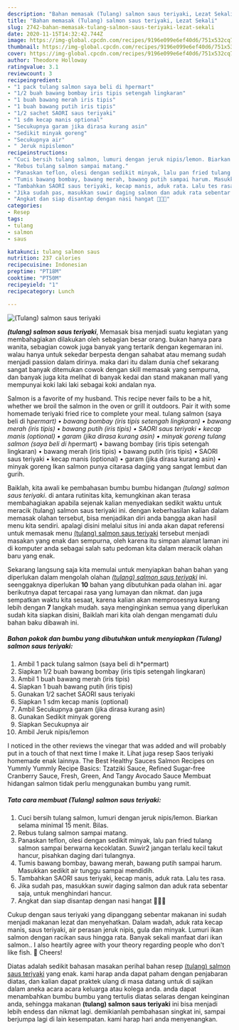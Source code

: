 ```yaml
---
description: "Bahan memasak (Tulang) salmon saus teriyaki, Lezat Sekali"
title: "Bahan memasak (Tulang) salmon saus teriyaki, Lezat Sekali"
slug: 2742-bahan-memasak-tulang-salmon-saus-teriyaki-lezat-sekali
date: 2020-11-15T14:32:42.744Z
image: https://img-global.cpcdn.com/recipes/9196e099e6ef40d6/751x532cq70/tulang-salmon-saus-teriyaki-foto-resep-utama.jpg
thumbnail: https://img-global.cpcdn.com/recipes/9196e099e6ef40d6/751x532cq70/tulang-salmon-saus-teriyaki-foto-resep-utama.jpg
cover: https://img-global.cpcdn.com/recipes/9196e099e6ef40d6/751x532cq70/tulang-salmon-saus-teriyaki-foto-resep-utama.jpg
author: Theodore Holloway
ratingvalue: 3.1
reviewcount: 3
recipeingredient:
- "1 pack tulang salmon saya beli di hpermart"
- "1/2 buah bawang bombay iris tipis setengah lingkaran"
- "1 buah bawang merah iris tipis"
- "1 buah bawang putih iris tipis"
- "1/2 sachet SAORI saus teriyaki"
- "1 sdm kecap manis optional"
- "Secukupnya garam jika dirasa kurang asin"
- "Sedikit minyak goreng"
- "Secukupnya air"
- " Jeruk nipislemon"
recipeinstructions:
- "Cuci bersih tulang salmon, lumuri dengan jeruk nipis/lemon. Biarkan selama minimal 15 menit. Bilas."
- "Rebus tulang salmon sampai matang."
- "Panaskan teflon, olesi dengan sedikit minyak, lalu pan fried tulang salmon sampai berwarna kecoklatan. Suwir2 jangan terlalu kecil takut hancur, pisahkan daging dari tulangnya."
- "Tumis bawang bombay, bawang merah, bawang putih sampai harum. Masukkan sedikit air tunggu sampai mendidih."
- "Tambahkan SAORI saus teriyaki, kecap manis, aduk rata. Lalu tes rasa."
- "Jika sudah pas, masukkan suwir daging salmon dan aduk rata sebentar saja, untuk menghindari hancur."
- "Angkat dan siap disantap dengan nasi hangat 👌🏻😊"
categories:
- Resep
tags:
- tulang
- salmon
- saus

katakunci: tulang salmon saus 
nutrition: 237 calories
recipecuisine: Indonesian
preptime: "PT18M"
cooktime: "PT50M"
recipeyield: "1"
recipecategory: Lunch

---
```



![(Tulang) salmon saus teriyaki](https://img-global.cpcdn.com/recipes/9196e099e6ef40d6/751x532cq70/tulang-salmon-saus-teriyaki-foto-resep-utama.jpg)

<b><i>(tulang) salmon saus teriyaki</i></b>, Memasak bisa menjadi suatu kegiatan yang membahagiakan dilakukan oleh sebagian besar orang. bukan hanya para wanita, sebagian cowok juga banyak yang tertarik dengan kegemaran ini. walau hanya untuk sekedar berpesta dengan sahabat atau memang sudah menjadi passion dalam dirinya. maka dari itu dalam dunia chef sekarang sangat banyak ditemukan cowok dengan skill memasak yang sempurna, dan banyak juga kita melihat di banyak kedai dan stand makanan mall yang mempunyai koki laki laki sebagai koki andalan nya.

Salmon is a favorite of my husband. This recipe never fails to be a hit, whether we broil the salmon in the oven or grill it outdoors. Pair it with some homemade teriyaki fried rice to complete your meal. tulang salmon (saya beli di h*permart) • bawang bombay (iris tipis setengah lingkaran) • bawang merah (iris tipis) • bawang putih (iris tipis) • SAORI saus teriyaki • kecap manis (optional) • garam (jika dirasa kurang asin) • minyak goreng tulang salmon (saya beli di h*permart) • bawang bombay (iris tipis setengah lingkaran) • bawang merah (iris tipis) • bawang putih (iris tipis) • SAORI saus teriyaki • kecap manis (optional) • garam (jika dirasa kurang asin) • minyak goreng Ikan salmon punya citarasa daging yang sangat lembut dan gurih.

Baiklah, kita awali ke pembahasan bumbu bumbu hidangan <i>(tulang) salmon saus teriyaki</i>. di antara rutinitas kita, kemungkinan akan terasa membahagiakan apabila sejenak kalian menyediakan sedikit waktu untuk meracik (tulang) salmon saus teriyaki ini. dengan keberhasilan kalian dalam memasak olahan tersebut, bisa menjadikan diri anda bangga akan hasil menu kita sendiri. apalagi disini melalui situs ini anda akan dapat referensi untuk memasak menu <u>(tulang) salmon saus teriyaki</u> tersebut menjadi masakan yang enak dan sempurna, oleh karena itu simpan alamat laman ini di komputer anda sebagai salah satu pedoman kita dalam meracik olahan baru yang enak.


Sekarang langsung saja kita memulai untuk menyiapkan bahan bahan yang diperlukan dalam mengolah olahan <u><i>(tulang) salmon saus teriyaki</i></u> ini. seenggaknya diperlukan <b>10</b> bahan yang dibutuhkan pada olahan ini. agar berikutnya dapat tercapai rasa yang lumayan dan nikmat. dan juga sempatkan waktu kita sesaat, karena kalian akan memprosesnya kurang lebih dengan <b>7</b> langkah mudah. saya menginginkan semua yang diperlukan sudah kita siapkan disini, Baiklah mari kita olah dengan mengamati dulu bahan baku dibawah ini.

<!--inarticleads1-->

##### Bahan pokok dan bumbu yang dibutuhkan untuk menyiapkan (Tulang) salmon saus teriyaki:

1. Ambil 1 pack tulang salmon (saya beli di h*permart)
1. Siapkan 1/2 buah bawang bombay (iris tipis setengah lingkaran)
1. Ambil 1 buah bawang merah (iris tipis)
1. Siapkan 1 buah bawang putih (iris tipis)
1. Gunakan 1/2 sachet SAORI saus teriyaki
1. Siapkan 1 sdm kecap manis (optional)
1. Ambil Secukupnya garam (jika dirasa kurang asin)
1. Gunakan Sedikit minyak goreng
1. Siapkan Secukupnya air
1. Ambil  Jeruk nipis/lemon


I noticed in the other reviews the vinegar that was added and will probably put in a touch of that next time I make it. Lihat juga resep Saos teriyaki homemade enak lainnya. The Best Healthy Sauces Salmon Recipes on Yummly Yummly Recipe Basics: Tzatziki Sauce, Refined Sugar-free Cranberry Sauce, Fresh, Green, And Tangy Avocado Sauce Membuat hidangan salmon tidak perlu menggunakan bumbu yang rumit. 

<!--inarticleads2-->

##### Tata cara membuat (Tulang) salmon saus teriyaki:

1. Cuci bersih tulang salmon, lumuri dengan jeruk nipis/lemon. Biarkan selama minimal 15 menit. Bilas.
1. Rebus tulang salmon sampai matang.
1. Panaskan teflon, olesi dengan sedikit minyak, lalu pan fried tulang salmon sampai berwarna kecoklatan. Suwir2 jangan terlalu kecil takut hancur, pisahkan daging dari tulangnya.
1. Tumis bawang bombay, bawang merah, bawang putih sampai harum. Masukkan sedikit air tunggu sampai mendidih.
1. Tambahkan SAORI saus teriyaki, kecap manis, aduk rata. Lalu tes rasa.
1. Jika sudah pas, masukkan suwir daging salmon dan aduk rata sebentar saja, untuk menghindari hancur.
1. Angkat dan siap disantap dengan nasi hangat 👌🏻😊


Cukup dengan saus teriyaki yang dipanggang sebentar makanan ini sudah menjadi makanan lezat dan menyehatkan. Dalam wadah, aduk rata kecap manis, saus teriyaki, air perasan jeruk nipis, gula dan minyak. Lumuri ikan salmon dengan racikan saus hingga rata. Banyak sekali manfaat dari ikan salmon.. I also heartily agree with your theory regarding people who don&#39;t like fish. 🙂 Cheers! 

Diatas adalah sedikit bahasan masakan perihal bahan resep <u>(tulang) salmon saus teriyaki</u> yang enak. kami harap anda dapat paham dengan penjabaran diatas, dan kalian dapat praktek ulang di masa datang untuk di sajikan dalam aneka acara acara keluarga atau kolega anda. anda dapat menambahkan bumbu bumbu yang tertulis diatas selaras dengan keinginan anda, sehingga makanan <b>(tulang) salmon saus teriyaki</b> ini bisa menjadi lebih endess dan nikmat lagi. demikianlah pembahasan singkat ini, sampai berjumpa lagi di lain kesempatan. kami harap hari anda menyenangkan.

